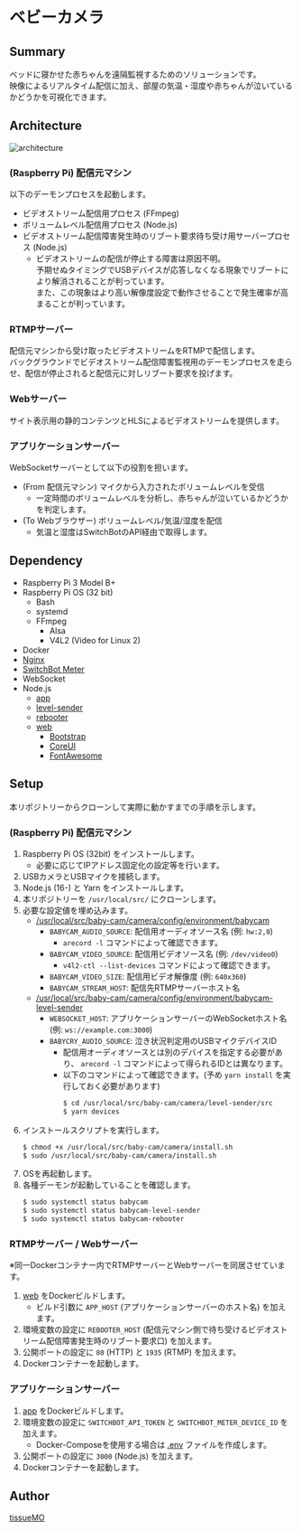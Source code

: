 ベビーカメラ
===

## Summary

ベッドに寝かせた赤ちゃんを遠隔監視するためのソリューションです。  
映像によるリアルタイム配信に加え、部屋の気温・湿度や赤ちゃんが泣いているかどうかを可視化できます。  


## Architecture

![architecture](https://user-images.githubusercontent.com/20965271/153109502-21d66e6b-6811-4b75-9f77-17c4e4fba025.png)


### (Raspberry Pi) 配信元マシン

以下のデーモンプロセスを起動します。  

- ビデオストリーム配信用プロセス (FFmpeg)
- ボリュームレベル配信用プロセス (Node.js)
- ビデオストリーム配信障害発生時のリブート要求待ち受け用サーバープロセス (Node.js)
  - ビデオストリームの配信が停止する障害は原因不明。  
    予期せぬタイミングでUSBデバイスが応答しなくなる現象でリブートにより解消されることが判っています。  
    また、この現象はより高い解像度設定で動作させることで発生確率が高まることが判っています。  


### RTMPサーバー

配信元マシンから受け取ったビデオストリームをRTMPで配信します。  
バックグラウンドでビデオストリーム配信障害監視用のデーモンプロセスを走らせ、配信が停止されると配信元に対しリブート要求を投げます。  


### Webサーバー

サイト表示用の静的コンテンツとHLSによるビデオストリームを提供します。


### アプリケーションサーバー

WebSocketサーバーとして以下の役割を担います。

- (From 配信元マシン) マイクから入力されたボリュームレベルを受信
  - 一定時間のボリュームレベルを分析し、赤ちゃんが泣いているかどうかを判定します。
- (To Webブラウザー) ボリュームレベル/気温/湿度を配信
  - 気温と湿度はSwitchBotのAPI経由で取得します。


## Dependency

- Raspberry Pi 3 Model B+
- Raspberry Pi OS (32 bit)
  - Bash
  - systemd
  - FFmpeg
    - Alsa
    - V4L2 (Video for Linux 2)
- Docker
- [Nginx](https://nginx.org/en/)
- [SwitchBot Meter](https://www.switchbot.jp/products/switchbot-meter)
- WebSocket
- Node.js
  - [app](app/src/package.json)
  - [level-sender](level-sender/src/package.json)
  - [rebooter](rebooter/src/package.json)
  - [web](web/src/package.json)
    - [Bootstrap](https://github.com/twbs/bootstrap)
    - [CoreUI](https://coreui.io/)
    - [FontAwesome](https://fontawesome.com/)


## Setup

本リポジトリーからクローンして実際に動かすまでの手順を示します。

### (Raspberry Pi) 配信元マシン

1. Raspberry Pi OS (32bit) をインストールします。
    - 必要に応じてIPアドレス固定化の設定等を行います。
2. USBカメラとUSBマイクを接続します。
3. Node.js (16-) と Yarn をインストールします。
4. 本リポジトリーを `/usr/local/src/` にクローンします。
5. 必要な設定値を埋め込みます。
    - [/usr/local/src/baby-cam/camera/config/environment/babycam](camera/config/environment/babycam.example)
        - `BABYCAM_AUDIO_SOURCE`: 配信用オーディオソース名 (例: `hw:2,0`)
            - `arecord -l` コマンドによって確認できます。
        - `BABYCAM_VIDEO_SOURCE`: 配信用ビデオソース名 (例: `/dev/video0`)
            - `v4l2-ctl --list-devices` コマンドによって確認できます。 
        - `BABYCAM_VIDEO_SIZE`: 配信用ビデオ解像度 (例: `640x360`)
        - `BABYCAM_STREAM_HOST`: 配信先RTMPサーバーホスト名
     - [/usr/local/src/baby-cam/camera/config/environment/babycam-level-sender](camera/config/environment/babycam-level-sender.example)
         - `WEBSOCKET_HOST`: アプリケーションサーバーのWebSocketホスト名 (例: `ws://example.com:3000`)
         - `BABYCRY_AUDIO_SOURCE`: 泣き状況判定用のUSBマイクデバイスID
           - 配信用オーディオソースとは別のデバイスを指定する必要があり、 `arecord -l` コマンドによって得られるIDとは異なります。
           - 以下のコマンドによって確認できます。(予め `yarn install` を実行しておく必要があります)  
             ```bash
             $ cd /usr/local/src/baby-cam/camera/level-sender/src
             $ yarn devices
             ```
6. インストールスクリプトを実行します。  
    ```bash
    $ chmod +x /usr/local/src/baby-cam/camera/install.sh
    $ sudo /usr/local/src/baby-cam/camera/install.sh
    ```
7. OSを再起動します。
8. 各種デーモンが起動していることを確認します。  
    ```bash
    $ sudo systemctl status babycam
    $ sudo systemctl status babycam-level-sender
    $ sudo systemctl status babycam-rebooter
    ```


### RTMPサーバー / Webサーバー

※同一Dockerコンテナー内でRTMPサーバーとWebサーバーを同居させています。  

1. [web](./web) をDockerビルドします。
    - ビルド引数に `APP_HOST` (アプリケーションサーバーのホスト名) を加えます。
2. 環境変数の設定に `REBOOTER_HOST` (配信元マシン側で待ち受けるビデオストリーム配信障害発生時のリブート要求口) を加えます。
3. 公開ポートの設定に `80` (HTTP) と `1935` (RTMP) を加えます。
4. Dockerコンテナーを起動します。


### アプリケーションサーバー

1. [app](./app) をDockerビルドします。
2. 環境変数の設定に `SWITCHBOT_API_TOKEN` と `SWITCHBOT_METER_DEVICE_ID` を加えます。
    - Docker-Composeを使用する場合は [.env](./app/.env.example) ファイルを作成します。
3. 公開ポートの設定に `3000` (Node.js) を加えます。
4. Dockerコンテナーを起動します。


## Author

[tissueMO](https://github.com/tissueMO)
